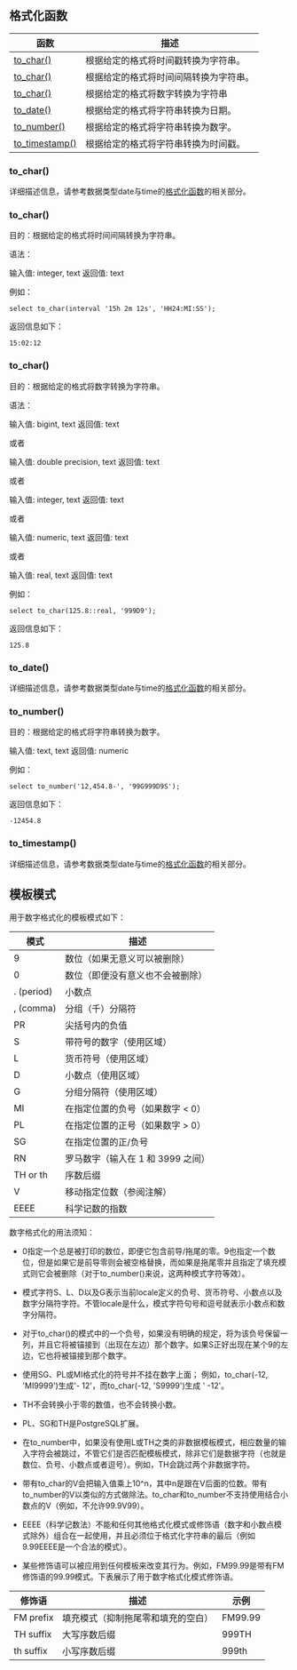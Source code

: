 ## **格式化函数**

| 函数                                 | 描述                                   |
| ------------------------------------ | -------------------------------------- |
| [to_char()](#_to_char()_1)           | 根据给定的格式将时间戳转换为字符串。   |
| [to_char()](#_to_char()_2)           | 根据给定的格式将时间间隔转换为字符串。 |
| [to_char()](#_to_char()_3)           | 根据给定的格式将数字转换为字符串       |
| [to_date()](#_to_date()_1)           | 根据给定的格式将字符串转换为日期。     |
| [to_number()](#_to_number())         | 根据给定的格式将字符串转换为数字。     |
| [to_timestamp()](#_to_timestamp()_2) | 根据给定的格式将字符串转换为时间戳。   |

### **to_char()**

详细描述信息，请参考数据类型date与time的[格式化函数](#_格式化函数)的相关部分。

### **to_char()**

目的：根据给定的格式将时间间隔转换为字符串。

语法：

输入值:      integer, text
返回值:      text 

例如：

```
select to_char(interval '15h 2m 12s', 'HH24:MI:SS'); 
```

返回信息如下：

```
15:02:12
```

### **to_char()**

目的：根据给定的格式将数字转换为字符串。

语法：

输入值:      bigint, text 
返回值:      text 

或者

输入值:      double precision, text
返回值:      text 

或者

输入值:      integer, text
返回值:      text 

或者

输入值:      numeric, text
返回值:      text 

或者

输入值:      real, text
返回值:      text 

例如：

```
select to_char(125.8::real, '999D9'); 
```

返回信息如下：

```
125.8
```

 


### **to_date()**

详细描述信息，请参考数据类型date与time的[格式化函数](#_格式化函数)的相关部分。

### **to_number()**

目的：根据给定的格式将字符串转换为数字。

输入值:      text, text
返回值:      numeric

例如：

```
select to_number('12,454.8-', '99G999D9S');
```

返回信息如下：

```
-12454.8
```

### **to_timestamp()**

详细描述信息，请参考数据类型date与time的[格式化函数](#_格式化函数)的相关部分。

## **模板模式**

用于数字格式化的模板模式如下：

| 模式       | 描述                              |
| ---------- | --------------------------------- |
| 9          | 数位（如果无意义可以被删除）      |
| 0          | 数位（即便没有意义也不会被删除）  |
| . (period) | 小数点                            |
| , (comma)  | 分组（千）分隔符                  |
| PR         | 尖括号内的负值                    |
| S          | 带符号的数字（使用区域）          |
| L          | 货币符号（使用区域）              |
| D          | 小数点（使用区域）                |
| G          | 分组分隔符（使用区域）            |
| MI         | 在指定位置的负号（如果数字 < 0）  |
| PL         | 在指定位置的正号（如果数字 > 0）  |
| SG         | 在指定位置的正/负号               |
| RN         | 罗马数字（输入在 1 和 3999 之间） |
| TH or th   | 序数后缀                          |
| V          | 移动指定位数（参阅注解）          |
| EEEE       | 科学记数的指数                    |

数字格式化的用法须知：

* 0指定一个总是被打印的数位，即便它包含前导/拖尾的零。9也指定一个数位，但是如果它是前导零则会被空格替换，而如果是拖尾零并且指定了填充模式则它会被删除（对于to_number()来说，这两种模式字符等效）。

* 模式字符S、L、D以及G表示当前locale定义的负号、货币符号、小数点以及数字分隔符字符。不管locale是什么，模式字符句号和逗号就表示小数点和数字分隔符。

* 对于to_char()的模式中的一个负号，如果没有明确的规定，将为该负号保留一列，并且它将被锚接到（出现在左边）那个数字。如果S正好出现在某个9的左边，它也将被锚接到那个数字。

* 使用SG、PL或MI格式化的符号并不挂在数字上面； 例如，to_char(-12, 'MI9999')生成'-  12'，而to_char(-12, 'S9999')生成 '  -12'。

* TH不会转换小于零的数值，也不会转换小数。

* PL、SG和TH是PostgreSQL扩展。

* 在to_number中，如果没有使用L或TH之类的非数据模板模式，相应数量的输入字符会被跳过，不管它们是否匹配模板模式，除非它们是数据字符（也就是数位、负号、小数点或者逗号）。例如，TH会跳过两个非数据字符。

* 带有to_char的V会把输入值乘上10^n，其中n是跟在V后面的位数。带有to_number的V以类似的方式做除法。to_char和to_number不支持使用结合小数点的V（例如，不允许99.9V99）。

* EEEE（科学记数法）不能和任何其他格式化模式或修饰语（数字和小数点模式除外）组合在一起使用，并且必须位于格式化字符串的最后（例如9.99EEEE是一个合法的模式）。

* 某些修饰语可以被应用到任何模板来改变其行为。例如，FM99.99是带有FM修饰语的99.99模式。下表展示了用于数字格式化模式修饰语。


| 修饰语    | 描述                               | 示例    |
| --------- | ---------------------------------- | ------- |
| FM prefix | 填充模式（抑制拖尾零和填充的空白） | FM99.99 |
| TH suffix | 大写序数后缀                       | 999TH   |
| th suffix | 小写序数后缀                       | 999th   |
